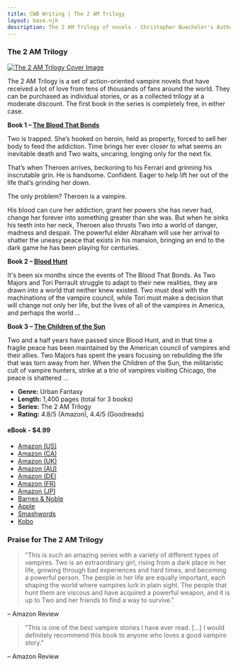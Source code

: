 ```yaml
---
title: CWB Writing | The 2 AM Trilogy
layout: base.njk
description: The 2 AM Trilogy of novels - Christopher Buecheler's Author Site
---
```


### The 2 AM Trilogy

<div class="image-cover-trilogy ir"><a href="/books/2amtrilogy/"><img srcset="/_img/books/trilogy_sm@2x.jpg 2x, /_img/books/trilogy_sm.jpg 1x" src="/_img/books/trilogy_sm.jpg" alt="The 2 AM Trilogy Cover Image" /></a></div>

The 2 AM Trilogy is a set of action-oriented vampire novels that have received a lot of love from tens of thousands of fans around the world. They can be purchased as individual stories, or as a collected trilogy at a moderate discount. The first book in the series is completely free, in either case.

**Book 1 &ndash; [The Blood That Bonds](/books/thebloodthatbonds)**

Two is trapped. She’s hooked on heroin, held as property, forced to sell her body to feed the addiction. Time brings her ever closer to what seems an inevitable death and Two waits, uncaring, longing only for the next fix.

That’s when Theroen arrives, beckoning to his Ferrari and grinning his inscrutable grin. He is handsome. Confident. Eager to help lift her out of the life that’s grinding her down.

The only problem? Theroen is a vampire.

His blood can cure her addiction, grant her powers she has never had, change her forever into something greater than she was. But when he sinks his teeth into her neck, Theroen also thrusts Two into a world of danger, madness and despair. The powerful elder Abraham will use her arrival to shatter the uneasy peace that exists in his mansion, bringing an end to the dark game he has been playing for centuries.

**Book 2 &ndash; [Blood Hunt](/books/bloodhunt/)**

It's been six months since the events of The Blood That Bonds. As Two Majors and Tori Perrault struggle to adapt to their new realities, they are drawn into a world that neither knew existed. Two must deal with the machinations of the vampire council, while Tori must make a decision that will change not only her life, but the lives of all of the vampires in America, and perhaps the world &hellip;

**Book 3 &ndash; [The Children of the Sun](/books/thechildrenofthesun)**

Two and a half years have passed since Blood Hunt, and in that time a fragile peace has been maintained by the American council of vampires and their allies. Two Majors has spent the years focusing on rebuilding the life that was torn away from her. When the Children of the Sun, the militaristic cult of vampire hunters, strike at a trio of vampires visiting Chicago, the peace is shattered &hellip;

- **Genre:** Urban Fantasy
- **Length:** 1,400 pages (total for 3 books)
- **Series:** The 2 AM Trilogy
- **Rating:** 4.8/5 (Amazon), 4.4/5 (Goodreads)

#### eBook - $4.99

- [Amazon (US)](https://smile.amazon.com/buecheler-2am-trilogy-collection-ebook/dp/B00BGG2T8I/)
- [Amazon (CA)](https://www.amazon.ca/buecheler-2am-trilogy-collection-ebook/dp/B00BGG2T8I/)
- [Amazon (UK)](https://www.amazon.co.uk/buecheler-2am-trilogy-collection-ebook/dp/B00BGG2T8I/)
- [Amazon (AU)](https://www.amazon.com.au/buecheler-2am-trilogy-collection-ebook/dp/B00BGG2T8I/)
- [Amazon (DE)](https://www.amazon.de/buecheler-2am-trilogy-collection-ebook/dp/B00BGG2T8I/)
- [Amazon (FR)](https://www.amazon.fr/buecheler-2am-trilogy-collection-ebook/dp/B00BGG2T8I/)
- [Amazon (JP)](https://www.amazon.co.jp/buecheler-2am-trilogy-collection-ebook/dp/B00BGG2T8I/)
- [Barnes & Noble](http://www.barnesandnoble.com/w/the-ii-am-trilogy-collection-christopher-buecheler/1114586803)
- [Apple](https://itunes.apple.com/us/book/the-ii-am-trilogy-collection/id610935377?mt=11)
- [Smashwords](https://www.smashwords.com/books/view/286566)
- [Kobo](http://store.kobobooks.com/en-US/ebook/the-ii-am-trilogy-collection)

### Praise for The 2 AM Trilogy

> "This is such an amazing series with a variety of different types of vampires. Two is an extraordinary girl, rising from a dark place in her life, growing through bad experiences and hard times, and becoming a powerful person. The people in her life are equally important, each shaping the world where vampires lurk in plain sight. The people that hunt them are viscous and have acquired a powerful weapon, and it is up to Two and her friends to find a way to survive."

&ndash; Amazon Review

> "This is one of the best vampire stories I have ever read. [&hellip;] I would definitely recommend this book to anyone who loves a good vampire story."

&ndash; Amazon Review
